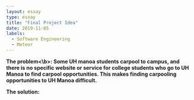 ```yaml
---
layout: essay
type: essay
title: "Final Project Idea"
date: 2019-11-05
labels:
  - Software Engineering
  - Meteor
---
```


<b>The problem<\b>: Some UH manoa students carpool to campus, and there is no specific website or service for college students who go to UH Manoa to find carpool opportunities. This makes finding carpooling opportunities to UH Manoa difficult. 

The solution: 
